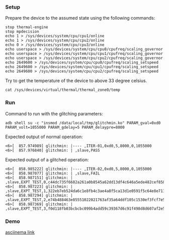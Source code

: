 ### Setup
Prepare the device to the assumed state using the following commands:
```
stop thermal-engine
stop mpdecision
echo 1 > /sys/devices/system/cpu/cpu1/online
echo 1 > /sys/devices/system/cpu/cpu2/online
echo 0 > /sys/devices/system/cpu/cpu3/online
echo userspace > /sys/devices/system/cpu/cpu0/cpufreq/scaling_governor
echo userspace > /sys/devices/system/cpu/cpu1/cpufreq/scaling_governor
echo userspace > /sys/devices/system/cpu/cpu2/cpufreq/scaling_governor
echo 2649600 > /sys/devices/system/cpu/cpu0/cpufreq/scaling_setspeed
echo 2649600 > /sys/devices/system/cpu/cpu1/cpufreq/scaling_setspeed
echo 2649600 > /sys/devices/system/cpu/cpu2/cpufreq/scaling_setspeed
```

Try to get the temperature of the device to above 33 degree celsius.
```
cat /sys/devices/virtual/thermal/thermal_zone0/temp
```

### Run
Command to run with the glitching parameters:
```
adb shell su -c "insmod /data/local/tmp/glitchmin.ko" PARAM_gval=0xd0 PARAM_volt=1055000 PARAM_gdelay=5 PARAM_delaypre=8000
```

Expected output of normal operation:
```
<6>[  857.974989] glitchmin: |---- ,ITER-01,0xd0,5,8000,0,1055000
<6>[  857.976840] glitchmin: | ,slave,PASS
```

Expected output of a glitched operation:
```
<6>[  858.985222] glitchmin: |---- ,ITER-02,0xd0,5,8000,0,1055000
<6>[  858.987077] glitchmin: | ,slave,FAIL
<6>[  858.987151] glitchmin: | ,slave,EXPT_TEST,0,c44dc735f6682a261a0b8545a62dd13df4c646a5ede482cef858925baa1811fa0284766b3d1d2b4d6893df4d9c045efe3e84d8c5d03631b25420f1231d8211e2
<6>[  858.987223] glitchmin: | ,slave,EXPT_TEST,1,322eb7eb524da6c1e8fb4c3ae4a8f5ca13d1e0591f5c64e8e711b3726215cec59ed0ebc6bb042b917d44528887915fdf764df691d183e16f31ba1ed94c84b476
<6>[  858.987294] glitchmin: | ,slave,EXPT_TEST,2,e74b488463e85551022021763af35a64ddf105c1530ef3fcf7e54233e5d3a4747bbb17328a63e6e3384ac25ee80054bd566855e2eb59a2fd168d3643e44851ac
<6>[  858.987369] glitchmin: | ,slave,EXPT_TEST,3,f0d118fb03bcbcbc099b4add59c39367d6c91f498d8d607af2e57cc73e3b5718435a81123f080267726a2a9c1cc94b9c6bb6817427b85d8c670f9a53a777511b
```

### Demo
[asciinema link](https://asciinema.org/a/5vvn3s9nzula930xui1z7tg65)